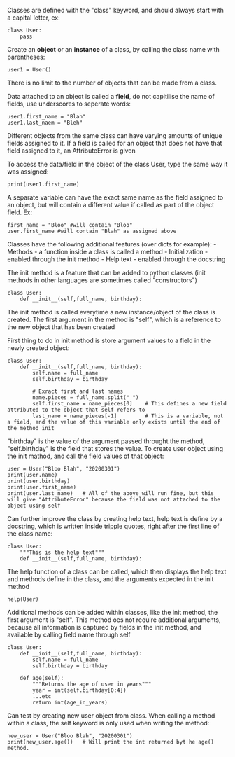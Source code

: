 Classes are defined with the "class" keyword, and should always start with a capital letter, ex:

    class User:
        pass
  
Create an **object** or an **instance** of a class, by calling the class name with parentheses:

    user1 = User()

There is no limit to the number of objects that can be made from a class.

Data attached to an object is called a **field**, do not capitilise the name of fields, use underscores to seperate words:

    user1.first_name = "Blah"
    user1.last_naem = "Bleh"

Different objects from the same class can have varying amounts of unique fields assigned to it. If a field is called for an object that does not have that field assigned to it, an AttributeError is given

To access the data/field in the object of the class User, type the same way it was assigned:

    print(user1.first_name)

A separate variable can have the exact same name as the field assigned to an object, but will contain a different value if called as part of the object field. Ex:

    first_name = "Bloo" #will contain "Bloo"
    user.first_name #will contain "Blah" as assigned above

Classes have the following additional features (over dicts for example):
    - Methods - a function inside a class is called a method
    - Initialization - enabled through the init method
    - Help text - enabled through the docstring

The init method is a feature that can be added to python classes (init methods in other languages are sometimes called "constructors")

    class User:
        def __init__(self,full_name, birthday):

The init method is called everytime a new instance/object of the class is created. The first argument in the method is "self", which is a reference to the new object that has been created

First thing to do in init method is store argument values to a field in the newly created object:

    class User:
        def __init__(self,full_name, birthday):
            self.name = full_name
            self.birthday = birthday 
            
            # Exract first and last names
            name.pieces = full_name.split(" ")
            self.first_name = name_pieces[0]    # This defines a new field attributed to the object that self refers to
            last_name = name_pieces[-1]         # This is a variable, not a field, and the value of this variable only exists until the end of the method init
            
"birthday" is the value of the argument passed throught the method, "self.birthday" is the field that stores the value. To create user object using the init mathod, and call the field values of that object:

    user = User("Bloo Blah", "20200301")
    print(user.name)
    print(user.birthday)
    print(user.first_name)
    print(user.last_name)   # All of the above will run fine, but this will give "AttributeError" because the field was not attached to the object using self
    
Can further improve the class by creating help text, help text is define by a docstring, which is written inside tripple quotes, right after the first line of the class name:

    class User:
        """This is the help text"""
        def __init__(self,full_name, birthday):
        
The help function of a class can be called, which then displays the help text and methods define in the class, and the arguments expected in the init method

    help(User)
    
Additional methods can be added within classes, like the init method, the first argument is "self". This method oes not require additional arguments, because all information is captured by fields in the init method, and available by calling field name through self

    class User:
        def __init__(self,full_name, birthday):
            self.name = full_name
            self.birthday = birthday

        def age(self):
            """Returns the age of user in years"""
            year = int(self.birthday[0:4])
            ...etc
            return int(age_in_years)
            
Can test by creating new user object from class. When calling a method within a class, the self keyword is only used when writing the method:

    new_user = User("Bloo Blah", "20200301")
    print(new_user.age())   # Will print the int returned byt he age() method. 
    
    
        
    


